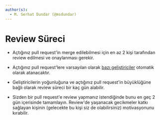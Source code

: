 ```yaml
---
author(s):
  - M. Serhat Dundar (@msdundar)
---
```


Review Süreci
=============

- Açtığınız pull request'in merge edilebilmesi için en az 2 kişi tarafından review edilmesi ve onaylanması gerekir.

- Açtığınız pull request'lere varsayılan olarak [bazı geliştiriciler](/.github/CODEOWNERS) otomatik olarak atanacaktır.

- Geliştiricilerin yoğunluğuna ve açtığınız pull request'in büyüklüğüne bağlı olarak review süreci bir kaç gün alabilir.

- Sizden bir pull request'e review yapmanız istendiğinde bunu en geç 2 gün içerisinde tamamlayın. Review'de yaşanacak
  gecikmeler katkı sağlayan kişinin (gelecekte bu kişi siz de olabilirsiniz) motivasyonunu kırabilir.
